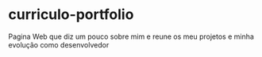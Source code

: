 # curriculo-portfolio
Pagina Web que diz um pouco sobre mim e reune os meu projetos e minha evolução como desenvolvedor
